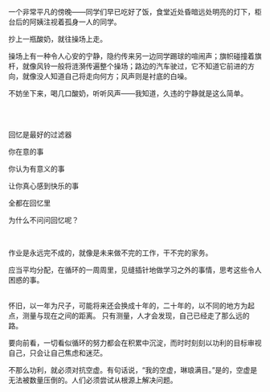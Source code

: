 一个非常平凡的傍晚——同学们早已吃好了饭，食堂近处昏暗远处明亮的灯下，柜台后的阿姨注视着孤身一人的同学。

抄上一瓶酸奶，就往操场上走。

操场上有一种令人心安的宁静，隐约传来另一边同学踢球的喧闹声；旗帜碰撞着旗杆，就像风铃一般将涟漪传遍整个操场；路边的汽车驶过，它不知道它前进的方向，就像没人知道自己将走向何方；风声则是衬底的白噪。

不妨坐下来，喝几口酸奶，听听风声——我知道，久违的宁静就是这么简单。

<br>
<br>

回忆是最好的过滤器

你在意的事

你认为有意义的事

让你真心感到快乐的事

全都在回忆里

为什么不问问回忆呢？

<br>

作业是永远完不成的，就像是未来做不完的工作，干不完的家务。

应当平均分配，在循环的一周周里，见缝插针地做学习之外的事情，思考这些令人困惑的事。

<br>
怀旧，以一年为尺子，可能将来还会换成十年的，二十年的，以不同的地方为起点，测量与现在之间的距离。
只有测量，人才会发现，自己已经走了那么远的路。

<br>

要向前看，一切看似循环的努力都会在积累中沉淀，而时时刻刻以功利的目标审视自己，只会让自己焦虑和迷茫。

不那么功利，就必须对抗空虚。有句话说，“我的空虚，琳琅满目。”是的，空虚是无法被数量压倒的。人们必须尝试从根源上解决问题。


